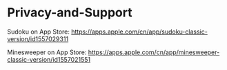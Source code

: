 # Privacy-and-Support

Sudoku on App Store: https://apps.apple.com/cn/app/sudoku-classic-version/id1557029311

Minesweeper on App Store: https://apps.apple.com/cn/app/minesweeper-classic-version/id1557021551
